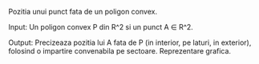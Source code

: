 Pozitia unui punct fata de un poligon convex.

Input: Un poligon convex P din R^2 si un punct A ∈ R^2.

Output: Precizeaza pozitia lui A fata de P (in interior, pe laturi, in exterior),
folosind o impartire convenabila pe sectoare. Reprezentare grafica.
